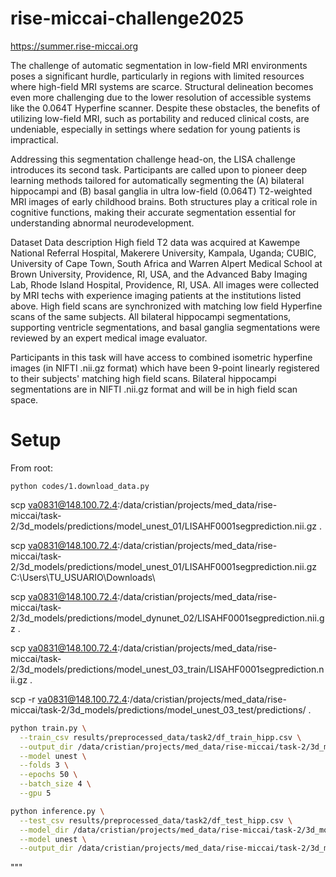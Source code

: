 # rise-miccai-challenge2025


https://summer.rise-miccai.org

The challenge of automatic segmentation in low-field MRI environments poses a significant hurdle, particularly in regions with limited resources where high-field MRI systems are scarce. Structural delineation becomes even more challenging due to the lower resolution of accessible systems like the 0.064T Hyperfine scanner. Despite these obstacles, the benefits of utilizing low-field MRI, such as portability and reduced clinical costs, are undeniable, especially in settings where sedation for young patients is impractical.

Addressing this segmentation challenge head-on, the LISA challenge introduces its second task. Participants are called upon to pioneer deep learning methods tailored for automatically segmenting the (A) bilateral hippocampi and (B) basal ganglia in ultra low-field (0.064T) T2-weighted MRI images of early childhood brains. Both structures play a critical role in cognitive functions, making their accurate segmentation essential for understanding abnormal neurodevelopment.


Dataset
Data description
High field T2 data was acquired at Kawempe National Referral Hospital, Makerere University, Kampala, Uganda; CUBIC, University of Cape Town, South Africa and Warren Alpert Medical School at Brown University, Providence, RI, USA, and the Advanced Baby Imaging Lab, Rhode Island Hospital, Providence, RI, USA. All images were collected by MRI techs with experience imaging patients at the institutions listed above. High field scans are synchronized with matching low field Hyperfine scans of the same subjects. All bilateral hippocampi segmentations, supporting ventricle segmentations, and basal ganglia segmentations were reviewed by an expert medical image evaluator.

Participants in this task will have access to combined isometric hyperfine images (in NIFTI .nii.gz format) which have been 9-point linearly registered to their subjects' matching high field scans. Bilateral hippocampi segmentations are in NIFTI .nii.gz format and will be in high field scan space.


# Setup

From root:
```
python codes/1.download_data.py
```

scp va0831@148.100.72.4:/data/cristian/projects/med_data/rise-miccai/task-2/3d_models/predictions/model_unest_01/LISAHF0001segprediction.nii.gz .

scp va0831@148.100.72.4:/data/cristian/projects/med_data/rise-miccai/task-2/3d_models/predictions/model_unest_01/LISAHF0001segprediction.nii.gz C:\Users\TU_USUARIO\Downloads\


scp va0831@148.100.72.4:/data/cristian/projects/med_data/rise-miccai/task-2/3d_models/predictions/model_dynunet_02/LISAHF0001segprediction.nii.gz .

scp va0831@148.100.72.4:/data/cristian/projects/med_data/rise-miccai/task-2/3d_models/predictions/model_unest_03_train/LISAHF0001segprediction.nii.gz .

scp -r va0831@148.100.72.4:/data/cristian/projects/med_data/rise-miccai/task-2/3d_models/predictions/model_unest_03_test/predictions/ .



```bash
python train.py \
  --train_csv results/preprocessed_data/task2/df_train_hipp.csv \
  --output_dir /data/cristian/projects/med_data/rise-miccai/task-2/3d_models/results/model_unest_01 \
  --model unest \
  --folds 3 \
  --epochs 50 \
  --batch_size 4 \
  --gpu 5
```


```bash
python inference.py \
  --test_csv results/preprocessed_data/task2/df_test_hipp.csv \
  --model_dir /data/cristian/projects/med_data/rise-miccai/task-2/3d_models/results/model_unest_01/fold_0 \
  --model unest \
  --output_dir /data/cristian/projects/med_data/rise-miccai/task-2/3d_models/predictions/model_unest_01/
```
"""